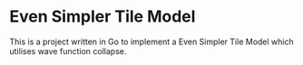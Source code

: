 # Even Simpler Tile Model
This is a project written in Go to implement a Even Simpler Tile Model which utilises wave function collapse.

